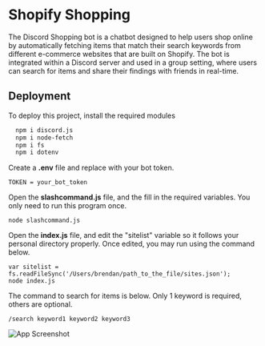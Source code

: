 # Shopify Shopping

The Discord Shopping bot is a chatbot designed to help users shop online by automatically fetching items that match their search keywords from different e-commerce websites that are built on Shopify. The bot is integrated within a Discord server and used in a group setting, where users can search for items and share their findings with friends in real-time.

## Deployment

To deploy this project, install the required modules

```bash
  npm i discord.js
  npm i node-fetch
  npm i fs
  npm i dotenv
```

Create a **.env** file and replace with your bot token.
```env
TOKEN = your_bot_token
```

Open the **slashcommand.js** file, and the fill in the required variables. You only need to run this program once.
```
node slashcommand.js
```

Open the **index.js** file, and edit the "sitelist" variable so it follows your personal directory properly.
Once edited, you may run using the command below.
```
var sitelist = fs.readFileSync('/Users/brendan/path_to_the_file/sites.json');
node index.js
```

The command to search for items is below. Only 1 keyword is required, others are optional.
```
/search keyword1 keyword2 keyword3
```

![App Screenshot](https://cdn.discordapp.com/attachments/1089445587759403098/1093339563356848188/Screenshot_2023-04-05_at_9.00.55_PM.png)
